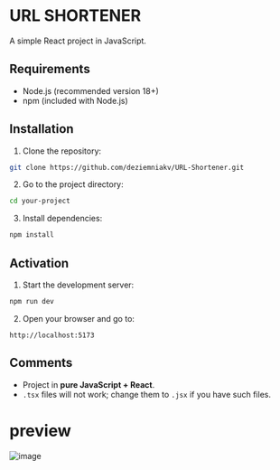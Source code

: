 # URL SHORTENER

A simple React project in JavaScript.

## Requirements

* Node.js (recommended version 18+)
* npm (included with Node.js)

## Installation

1. Clone the repository:

```bash
git clone https://github.com/deziemniakv/URL-Shortener.git
```

2. Go to the project directory:

```bash
cd your-project
```

3. Install dependencies:

```bash
npm install
```

## Activation

1. Start the development server:

```bash
npm run dev
```

2. Open your browser and go to:

```
http://localhost:5173
```

## Comments

* Project in **pure JavaScript + React**.
* `.tsx` files will not work; change them to `.jsx` if you have such files.

# preview

![image](https://i.imgur.com/X4ljOWU.png)
